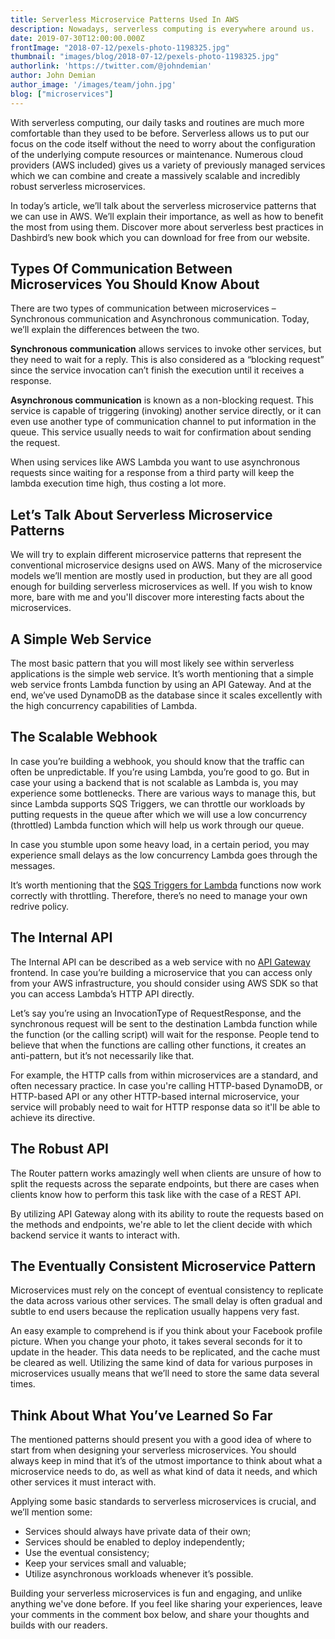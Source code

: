 ```yaml
---
title: Serverless Microservice Patterns Used In AWS
description: Nowadays, serverless computing is everywhere around us.
date: 2019-07-30T12:00:00.000Z
frontImage: "2018-07-12/pexels-photo-1198325.jpg"
thumbnail: "images/blog/2018-07-12/pexels-photo-1198325.jpg"
authorlink: 'https://twitter.com/@johndemian'
author: John Demian
author_image: '/images/team/john.jpg'
blog: ["microservices"]
---
```


With serverless computing, our daily tasks and routines are much more comfortable than they used to be before. Serverless allows us to put our focus on the code itself without the need to worry about the configuration of the underlying compute resources or maintenance. Numerous cloud providers (AWS included) gives us a variety of previously managed services which we can combine and create a massively scalable and incredibly robust serverless microservices.

In today’s article, we’ll talk about the serverless microservice patterns that we can use in AWS. We’ll explain their importance, as well as how to benefit the most from using them. Discover more about serverless best practices in Dashbird’s new book which you can download for free from our website.

<h2>Types Of Communication Between Microservices You Should Know About</h2>

There are two types of communication between microservices – Synchronous communication and Asynchronous communication. Today, we’ll explain the differences between the two.

<b>Synchronous communication</b> allows services to invoke other services, but they need to wait for a reply. This is also considered as a “blocking request” since the service invocation can’t finish the execution until it receives a response.

<b>Asynchronous communication</b> is known as a non-blocking request. This service is capable of triggering (invoking) another service directly, or it can even use another type of communication channel to put information in the queue. This service usually needs to wait for confirmation about sending the request.

When using services like AWS Lambda you want to use asynchronous requests since waiting for a response from a third party will keep the lambda execution time high, thus costing a lot more.

<h2>Let’s Talk About Serverless Microservice Patterns</h2>

We will try to explain different microservice patterns that represent the conventional microservice designs used on AWS. Many of the microservice models we’ll mention are mostly used in production, but they are all good enough for building serverless microservices as well. If you wish to know more, bare with me and you'll discover more interesting facts about the microservices.

<h2>A Simple Web Service</h2>

The most basic pattern that you will most likely see within serverless applications is the simple web service. It’s worth mentioning that a simple web service fronts Lambda function by using an API Gateway. And at the end, we’ve used DynamoDB as the database since it scales excellently with the high concurrency capabilities of Lambda.

<h2>The Scalable Webhook</h2>

In case you’re building a webhook, you should know that the traffic can often be unpredictable. If you’re using Lambda, you’re good to go. But in case your using a backend that is not scalable as Lambda is, you may experience some bottlenecks. There are various ways to manage this, but since Lambda supports SQS Triggers, we can throttle our workloads by putting requests in the queue after which we will use a low concurrency (throttled) Lambda function which will help us work through our queue.

In case you stumble upon some heavy load, in a certain period, you may experience small delays as the low concurrency Lambda goes through the messages.

It’s worth mentioning that the <a href=”https://docs.aws.amazon.com/AWSSimpleQueueService/latest/SQSDeveloperGuide/sqs-configure-lambda-function-trigger.html”>SQS Triggers for Lambda</a> functions now work correctly with throttling. Therefore, there’s no need to manage your own redrive policy.

<h2>The Internal API</h2>

The Internal API can be described as a web service with no <a href=”https://dashbird.io/aws-api-gateway-monitoring/”>API Gateway</a> frontend. In case you’re building a microservice that you can access only from your AWS infrastructure, you should consider using AWS SDK so that you can access Lambda’s HTTP API directly.

Let’s say you’re using an InvocationType of RequestResponse, and the synchronous request will be sent to the destination Lambda function while the function (or the calling script) will wait for the response. People tend to believe that when the functions are calling other functions, it creates an anti-pattern, but it’s not necessarily like that.

For example, the HTTP calls from within microservices are a standard, and often necessary practice. In case you're calling HTTP-based DynamoDB, or HTTP-based API or any other HTTP-based internal microservice, your service will probably need to wait for HTTP response data so it'll be able to achieve its directive.

<h2>The Robust API</h2>

The Router pattern works amazingly well when clients are unsure of how to split the requests across the separate endpoints, but there are cases when clients know how to perform this task like with the case of a REST API.

By utilizing API Gateway along with its ability to route the requests based on the methods and endpoints, we're able to let the client decide with which backend service it wants to interact with.

<h2>The Eventually Consistent Microservice Pattern</h2>

Microservices must rely on the concept of eventual consistency to replicate the data across various other services. The small delay is often gradual and subtle to end users because the replication usually happens very fast.

An easy example to comprehend is if you think about your Facebook profile picture. When you change your photo, it takes several seconds for it to update in the header. This data needs to be replicated, and the cache must be cleared as well. Utilizing the same kind of data for various purposes in microservices usually means that we’ll need to store the same data several times.

<h2>Think About What You’ve Learned So Far</h2>

The mentioned patterns should present you with a good idea of where to start from when designing your serverless microservices. You should always keep in mind that it’s of the utmost importance to think about what a microservice needs to do, as well as what kind of data it needs, and which other services it must interact with.

Applying some basic standards to serverless microservices is crucial, and we’ll mention some:

- Services should always have private data of their own;
- Services should be enabled to deploy independently;
- Use the eventual consistency;
- Keep your services small and valuable;
- Utilize asynchronous workloads whenever it’s possible.

Building your serverless microservices is fun and engaging, and unlike anything we've done before. If you feel like sharing your experiences, leave your comments in the comment box below, and share your thoughts and builds with our readers.
